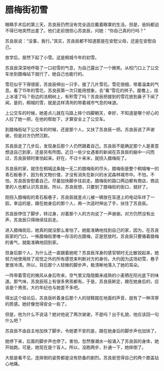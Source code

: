 # 腊梅街初雪

眼睛手术后的第三天，苏良辰仍然没有完全适应戴着眼罩的生活。但是，爸妈都迫不得已地突然出差了。他们走前很担心苏良辰，问她：“你自己真的行吗？” 

苏良辰说：“没事，我行。”其实，苏良辰都不知道那是在安慰父母，还是在安慰自己。 

放学后，居然下起了小雪。这是桐城今年的初雪。 

苏良辰深深地呼吸了一口初雪的气息，为自己露出了一个微笑。从校门口上了公交车坐到腊梅站下就行了，她自己也能行的。 

雪花似乎下得很密，苏良辰伸出一只手，接了几片雪花。雪花很细，带着温柔的气息。看了15年的雪花，苏良辰第一次只能用想象，去“看”雪花的样子。屋檐上，挂上冰凌了吗？街边的法桐树上，有积雪了吗？苏良辰把接到的雪花放到鼻子下闻了闻，是的，桐城的雪，就是这样清冽的带着城市气息的味道。 

上公交车的时候，她差点儿就在马路上摔个四脚朝天，幸好，不知道是哪个好心的人拉了她一把，在他的帮助下，才算安全上了公交车。 

到腊梅街站下公交车的时候，还是那个人，又扶了苏良辰一把。苏良辰说了声谢谢，但是对方仍然沉默。 

苏良辰走了几步后，发现身后那个人仍然跟着自己。苏良辰不能确定那个人是善意想送自己到家，还是另有所图。近日一些少女遇害的新闻在苏良辰的脑中一闪而过，苏良辰顿时害怕起来。好在，不过十来米，就拐入腊梅街了。 

苏良辰的家，就住在桐城这条独一无二的腊梅街的尽头，腊梅街是整个桐城唯一的青石板巷子，因为有文物价值，才没有消失在新兴的水泥森林城市中。不怕，不怕，苏良辰安慰着自己，尽量加快脚步往前走。腊梅街的路口两边都有商店，商店里的人也都认识苏良辰。所以，苏良辰想，只要到了腊梅街的街口，就好了。 

刚拐入腊梅街的青石板巷子，苏良辰就差点儿被一辆放在盲道上的电动车绊了一跤。幸运的是，跟在她身后的那个人，再一次适时伸出了手，扶住了苏良辰。 

苏良辰停住了脚步，转过身，对着那个人的方向说了一声谢谢。对方仍然没有出声，苏良辰只得继续往前走。 

进入腊梅街后，她真的就没那么害怕了。她能准确地找到自己的家，因为，在苏良辰家的门口，一株腊梅街里唯一存活的古腊梅，正是怒放时。苏良辰只要循着腊梅的香气，就能准确地回到家。 

但身后那个人，为什么还一直跟着她呢？苏良辰浑身的感官顿时无比敏锐起来，她努力地使用除了视觉之外的所有感觉来判断对方的身份。大约因为这场初雪，巷子里很冷清。所以，背后那个人轻微的脚步声，极清晰地落入了她的耳朵。 

一阵带着雪花的微风从身后吹来，空气里又隐隐飘来成熟的小麦晒在阳光底下的味道。那气味，苏良辰班上有很多男孩都有。于是，苏良辰断定，跟在她身后的，应该是个男孩，大约年纪也与她差不多吧。 

得出这个结论后，苏良辰听着身后那个人的球鞋踏在地面的声音，就有了一种浑厚的质感。她好像觉得安全一些了。 

但是，他为什么不说话？她对他说了两次谢谢，不是吗？出于礼貌，他应该回一句什么吧？ 

苏良辰不由自主地加快了脚步。令她更不安的是，跟在她身后的脚步声也加快了。 

她停下来，后面的脚步声也停了。害怕，忽然像潮水一般涌入了苏良辰的身体，她开始跑。可是，她现在是个盲人。所以，没跑两步，扑通一下，她摔倒了。 

大抵是看不见，连摔倒的姿势都是没有防备的剧烈。苏良辰觉得自己的两个膝盖钻心地痛。